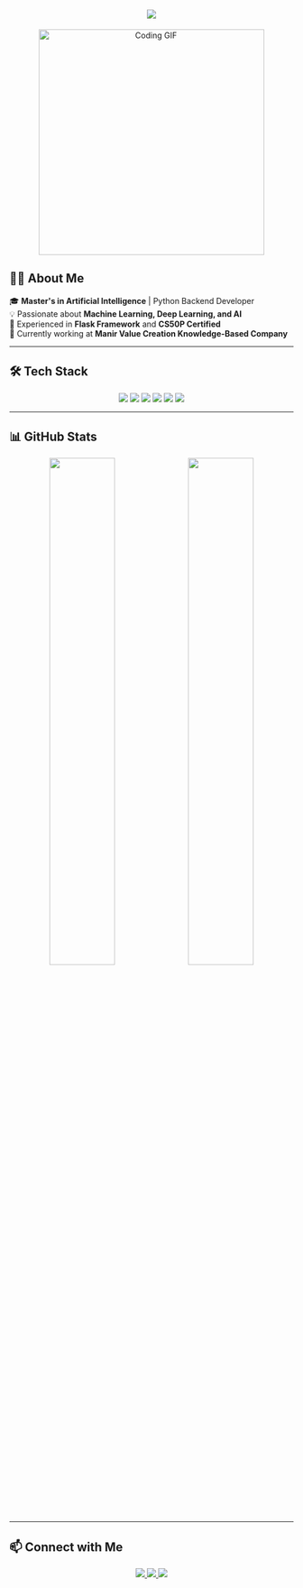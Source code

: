 <h1 align="center"> 
  <img src="https://readme-typing-svg.herokuapp.com?font=Fira+Code&duration=2000&color=36BCF7&center=true&vCenter=true&lines=Hey%2C+I'm+Ehsan+Lak!;AI+Researcher+%26+Backend+Developer;Python+%7C+Flask+%7C+Machine+Learning" />
</h1>

<p align="center">
  <img src="https://media.giphy.com/media/2IudUHdI075HL02Pkk/giphy.gif" width="400" alt="Coding GIF"/>
</p>

## 👨‍💻 About Me  
🎓 **Master's in Artificial Intelligence** | Python Backend Developer  
💡 Passionate about **Machine Learning, Deep Learning, and AI**  
🚀 Experienced in **Flask Framework** and **CS50P Certified**  
📍 Currently working at **Manir Value Creation Knowledge-Based Company**  

---

## 🛠️ Tech Stack  
<p align="center">
  <img src="https://img.shields.io/badge/Python-3776AB?style=for-the-badge&logo=python&logoColor=white" />
  <img src="https://img.shields.io/badge/Flask-000000?style=for-the-badge&logo=flask&logoColor=white" />
  <img src="https://img.shields.io/badge/TensorFlow-FF6F00?style=for-the-badge&logo=tensorflow&logoColor=white" />
  <img src="https://img.shields.io/badge/Scikit--Learn-F7931E?style=for-the-badge&logo=scikit-learn&logoColor=white" />
  <img src="https://img.shields.io/badge/Django-092E20?style=for-the-badge&logo=django&logoColor=white" />
  <img src="https://img.shields.io/badge/GitHub-181717?style=for-the-badge&logo=github&logoColor=white" />
</p>

---

## 📊 GitHub Stats  
<p align="center">
  <img src="https://github-readme-stats.vercel.app/api?username=Ehsunpy&show_icons=true&theme=radical" width="48%" />
  <img src="https://github-readme-streak-stats.herokuapp.com/?user=Ehsunpy&theme=radical" width="48%" />
</p>

---

## 📫 Connect with Me  
<p align="center">
  <a href="https://github.com/Ehsunpy" target="_blank">
    <img src="https://img.shields.io/github/followers/Ehsunpy?label=Follow&style=social" />
  </a>
  <a href="https://linkedin.com/in/ehsunpy" target="_blank">
    <img src="https://img.shields.io/badge/LinkedIn-Connect-blue?style=flat&logo=linkedin" />
  </a>
  <a href="https://twitter.com/ehsunpy" target="_blank">
    <img src="https://img.shields.io/badge/Twitter-Follow-blue?style=flat&logo=twitter" />
  </a>
</p>